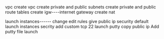 vpc
create vpc
create private and public subnets
create private and public route tables
create igw----internet gateway
create nat

launch instances------ change edit rules
give public ip
security default
launch instances
secrity add custom tcp 22
launch putty
copy public ip
Add putty file
launch
